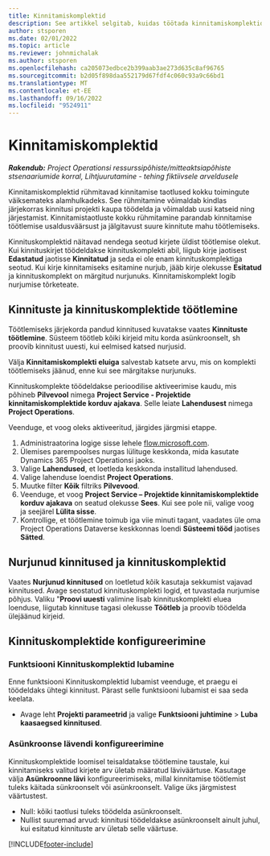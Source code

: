 ```yaml
---
title: Kinnitamiskomplektid
description: See artikkel selgitab, kuidas töötada kinnitamiskomplektide, taotluste ja nende toimingute alamhulkadega.
author: stsporen
ms.date: 02/01/2022
ms.topic: article
ms.reviewer: johnmichalak
ms.author: stsporen
ms.openlocfilehash: ca205073edbce2b399aab3ae273d635c8af96765
ms.sourcegitcommit: b2d05f898daa552179d67fdf4c060c93a9c66bd1
ms.translationtype: MT
ms.contentlocale: et-EE
ms.lasthandoff: 09/16/2022
ms.locfileid: "9524911"
---
```

# <a name="approval-sets"></a>Kinnitamiskomplektid

_**Rakendub:** Project Operationsi ressurssipõhiste/mitteaktsiapõhiste stsenaariumide korral,  Lihtjuurutamine - tehing fiktiivsele arveldusele_

Kinnitamiskomplektid rühmitavad kinnitamise taotlused kokku toimingute väiksemateks alamhulkadeks. See rühmitamine võimaldab kindlas järjekorras kinnitusi projekti kaupa töödelda ja võimaldab uusi katseid ning järjestamist. Kinnitamistaotluste kokku rühmitamine parandab kinnitamise töötlemise usaldusväärsust ja jälgitavust suure kinnitute mahu töötlemiseks.

Kinnituskomplektid näitavad nendega seotud kirjete üldist töötlemise olekut. Kui kinnituskirjet töödeldakse kinnituskomplekti abil, liigub kirje jaotisest **Edastatud** jaotisse **Kinnitatud** ja seda ei ole enam kinnituskomplektiga seotud. Kui kirje kinnitamiseks esitamine nurjub, jääb kirje olekusse **Esitatud** ja kinnituskomplekt on märgitud nurjunuks. Kinnitamiskomplekt logib nurjumise tõrketeate.

## <a name="processing-approvals-and-approval-sets"></a>Kinnituste ja kinnituskomplektide töötlemine
Töötlemiseks järjekorda pandud kinnitused kuvatakse vaates **Kinnituste töötlemine**. Süsteem töötleb kõiki kirjeid mitu korda asünkroonselt, sh proovib kinnitust uuesti, kui eelmised katsed nurjusid.

Välja **Kinnitamiskomplekti eluiga** salvestab katsete arvu, mis on komplekti töötlemiseks jäänud, enne kui see märgitakse nurjunuks.

Kinnituskomplekte töödeldakse perioodilise aktiveerimise kaudu, mis põhineb **Pilvevool** nimega **Project Service - Projektide kinnitamiskomplektide korduv ajakava**. Selle leiate **Lahendusest** nimega **Project Operations**. 

Veenduge, et voog oleks aktiveeritud, järgides järgmisi etappe.

1. Administraatorina logige sisse lehele [flow.microsoft.com](https://powerautomate.microsoft.com).
2. Ülemises parempoolses nurgas lülituge keskkonda, mida kasutate Dynamics 365 Project Operationsi jaoks.
3. Valige **Lahendused**, et loetleda keskkonda installitud lahendused.
4. Valige lahenduse loendist **Project Operations**.
5. Muutke filter **Kõik** filtriks **Pilvevood**.
6. Veenduge, et voog **Project Service – Projektide kinnitamiskomplektide korduv ajakava** on seatud olekusse **Sees**. Kui see pole nii, valige voog ja seejärel **Lülita sisse**.
7. Kontrollige, et töötlemine toimub iga viie minuti tagant, vaadates üle oma Project Operations Dataverse keskkonnas loendi **Süsteemi tööd** jaotises **Sätted**.

## <a name="failed-approvals-and-approval-sets"></a>Nurjunud kinnitused ja kinnituskomplektid
Vaates **Nurjunud kinnitused** on loetletud kõik kasutaja sekkumist vajavad kinnitused. Avage seostatud kinnituskomplekti logid, et tuvastada nurjumise põhjus.
Valiku "**Proovi uuesti** valimine lisab kinnituskomplekti eluea loenduse, liigutab kinnituse tagasi olekusse **Töötleb** ja proovib töödelda ülejäänud kirjeid.

## <a name="configure-approval-sets"></a>Kinnituskomplektide konfigureerimine

### <a name="enable-the-approval-sets-feature"></a>Funktsiooni Kinnituskomplektid lubamine
Enne funktsiooni Kinnituskomplektid lubamist veenduge, et praegu ei töödeldaks ühtegi kinnitust. Pärast selle funktsiooni lubamist ei saa seda keelata.

- Avage leht **Projekti parameetrid** ja valige **Funktsiooni juhtimine** > **Luba kaasaegsed kinnitused**.

### <a name="configuring-the-asynchronous-threshold"></a>Asünkroonse lävendi konfigureerimine 
Kinnituskomplektide loomisel teisaldatakse töötlemine taustale, kui kinnitamiseks valitud kirjete arv ületab määratud läviväärtuse. Kasutage välja **Asünkroonne lävi** konfigureerimiseks, millal kinnitamise töötlemist tuleks käitada sünkroonselt või asünkroonselt. Valige üks järgmistest väärtustest.

  - Null: kõiki taotlusi tuleks töödelda asünkroonselt. 
  - Nullist suuremad arvud: kinnitusi töödeldakse asünkroonselt ainult juhul, kui esitatud kinnituste arv ületab selle väärtuse.

[!INCLUDE[footer-include](../includes/footer-banner.md)]
